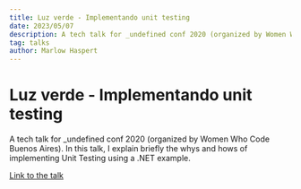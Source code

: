 ```yaml
---
title: Luz verde - Implementando unit testing
date: 2023/05/07
description: A tech talk for _undefined conf 2020 (organized by Women Who Code Buenos Aires). In this talk, I explain briefly the whys and hows of implementing Unit Testing using a .NET example.
tag: talks
author: Marlow Haspert
---
```


# Luz verde - Implementando unit testing
A tech talk for _undefined conf 2020 (organized by Women Who Code Buenos Aires). In this talk, I explain briefly the whys and hows of implementing Unit Testing using a .NET example.

[Link to the talk](https://www.youtube.com/watch?v=wdvh90ce8hY)